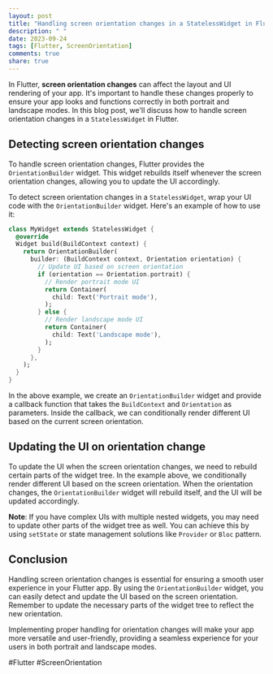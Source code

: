 ```yaml
---
layout: post
title: "Handling screen orientation changes in a StatelessWidget in Flutter"
description: " "
date: 2023-09-24
tags: [Flutter, ScreenOrientation]
comments: true
share: true
---
```


In Flutter, **screen orientation changes** can affect the layout and UI rendering of your app. It's important to handle these changes properly to ensure your app looks and functions correctly in both portrait and landscape modes. In this blog post, we'll discuss how to handle screen orientation changes in a `StatelessWidget` in Flutter.

## Detecting screen orientation changes

To handle screen orientation changes, Flutter provides the `OrientationBuilder` widget. This widget rebuilds itself whenever the screen orientation changes, allowing you to update the UI accordingly.

To detect screen orientation changes in a `StatelessWidget`, wrap your UI code with the `OrientationBuilder` widget. Here's an example of how to use it:

```dart
class MyWidget extends StatelessWidget {
  @override
  Widget build(BuildContext context) {
    return OrientationBuilder(
      builder: (BuildContext context, Orientation orientation) {
        // Update UI based on screen orientation
        if (orientation == Orientation.portrait) {
          // Render portrait mode UI
          return Container(
            child: Text('Portrait mode'),
          );
        } else {
          // Render landscape mode UI
          return Container(
            child: Text('Landscape mode'),
          );
        }
      },
    );
  }
}
```

In the above example, we create an `OrientationBuilder` widget and provide a callback function that takes the `BuildContext` and `Orientation` as parameters. Inside the callback, we can conditionally render different UI based on the current screen orientation.

## Updating the UI on orientation change

To update the UI when the screen orientation changes, we need to rebuild certain parts of the widget tree. In the example above, we conditionally render different UI based on the screen orientation. When the orientation changes, the `OrientationBuilder` widget will rebuild itself, and the UI will be updated accordingly.

**Note**: If you have complex UIs with multiple nested widgets, you may need to update other parts of the widget tree as well. You can achieve this by using `setState` or state management solutions like `Provider` or `Bloc` pattern.

## Conclusion

Handling screen orientation changes is essential for ensuring a smooth user experience in your Flutter app. By using the `OrientationBuilder` widget, you can easily detect and update the UI based on the screen orientation. Remember to update the necessary parts of the widget tree to reflect the new orientation.

Implementing proper handling for orientation changes will make your app more versatile and user-friendly, providing a seamless experience for your users in both portrait and landscape modes.

#Flutter #ScreenOrientation